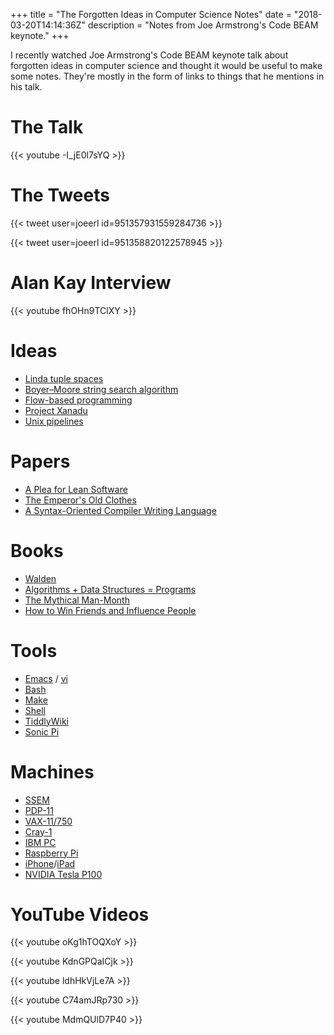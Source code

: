 +++
title = "The Forgotten Ideas in Computer Science Notes"
date = "2018-03-20T14:14:36Z"
description = "Notes from Joe Armstrong's Code BEAM keynote."
+++

I recently watched Joe Armstrong's Code BEAM keynote talk about forgotten ideas
in computer science and thought it would be useful to make some notes. They're
mostly in the form of links to things that he mentions in his talk.

# The Talk

{{< youtube -I_jE0l7sYQ >}}

# The Tweets

{{< tweet user=joeerl id=951357931559284736 >}}

{{< tweet user=joeerl id=951358820122578945 >}}

# Alan Kay Interview

{{< youtube fhOHn9TClXY >}}

# Ideas

* [Linda tuple spaces](https://en.wikipedia.org/wiki/Linda_(coordination_language))
* [Boyer–Moore string search algorithm](https://en.wikipedia.org/wiki/Boyer%E2%80%93Moore_string_search_algorithm)
* [Flow-based programming](https://en.wikipedia.org/wiki/Flow-based_programming)
* [Project Xanadu](https://en.wikipedia.org/wiki/Project_Xanadu)
* [Unix pipelines](https://en.wikipedia.org/wiki/Pipeline_(Unix))

# Papers

* [A Plea for Lean Software](https://cr.yp.to/bib/1995/wirth.pdf)
* [The Emperor's Old Clothes](https://www.webcitation.org/65BW96PjQ?url=http://awards.acm.org/images/awards/140/articles/4622167.pdf)
* [A Syntax-Oriented Compiler Writing Language](https://hcs64.com/files/pd1-3-schorre.pdf)

# Books

* [Walden](https://en.wikipedia.org/wiki/Walden)
* [Algorithms + Data Structures = Programs](https://en.wikipedia.org/wiki/Algorithms_%2B_Data_Structures_%3D_Programs)
* [The Mythical Man-Month](https://en.wikipedia.org/wiki/The_Mythical_Man-Month)
* [How to Win Friends and Influence People](https://en.wikipedia.org/wiki/How_to_Win_Friends_and_Influence_People)

# Tools

* [Emacs](https://en.wikipedia.org/wiki/Emacs) / [vi](https://en.wikipedia.org/wiki/Vi)
* [Bash](https://en.wikipedia.org/wiki/Bash_(Unix_shell))
* [Make](https://en.wikipedia.org/wiki/Make_(software))
* [Shell](https://en.wikipedia.org/wiki/Shell_(computing))
* [TiddlyWiki](https://tiddlywiki.com/)
* [Sonic Pi](http://sonic-pi.net/)

# Machines

* [SSEM](https://en.wikipedia.org/wiki/Manchester_Small-Scale_Experimental_Machine)
* [PDP-11](https://en.wikipedia.org/wiki/PDP-11)
* [VAX-11/750](https://en.wikipedia.org/wiki/VAX-11)
* [Cray-1](https://en.wikipedia.org/wiki/Cray-1)
* [IBM PC](https://en.wikipedia.org/wiki/IBM_Personal_Computer)
* [Raspberry Pi](https://en.wikipedia.org/wiki/Raspberry_Pi)
* [iPhone](https://en.wikipedia.org/wiki/IPhone)/[iPad](https://en.wikipedia.org/wiki/IPad)
* [NVIDIA Tesla P100](http://www.nvidia.com/object/tesla-p100.html)

# YouTube Videos

{{< youtube oKg1hTOQXoY >}}

{{< youtube KdnGPQaICjk >}}

{{< youtube ldhHkVjLe7A >}}

{{< youtube C74amJRp730 >}}

{{< youtube MdmQUlD7P40 >}}
